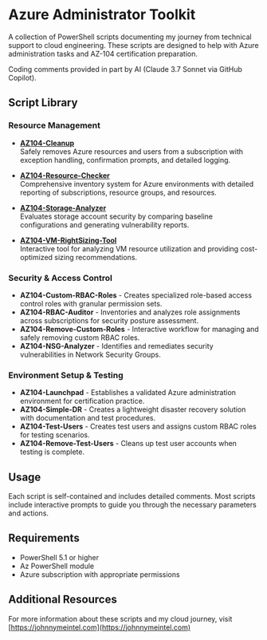 # Azure Administrator Toolkit

A collection of PowerShell scripts documenting my journey from technical support to cloud engineering. These scripts are designed to help with Azure administration tasks and AZ-104 certification preparation.

Coding comments provided in part by AI (Claude 3.7 Sonnet via GitHub Copilot).

## Script Library

### Resource Management
- **[AZ104-Cleanup](https://github.com/johnnymeintel/AZ104admintoolkit/blob/main/scripts/AZ104-Cleanup.ps1)**  
  Safely removes Azure resources and users from a subscription with exception handling, confirmation prompts, and detailed logging.

- **[AZ104-Resource-Checker](https://github.com/johnnymeintel/AZ104admintoolkit/blob/main/scripts/AZ104-Resource-Checker.ps1)**  
  Comprehensive inventory system for Azure environments with detailed reporting of subscriptions, resource groups, and resources.

- **[AZ104-Storage-Analyzer](https://github.com/johnnymeintel/AZ104admintoolkit/blob/main/scripts/AZ104-Storage-Analyzer.ps1)**  
  Evaluates storage account security by comparing baseline configurations and generating vulnerability reports.

- **[AZ104-VM-RightSizing-Tool](https://github.com/johnnymeintel/AZ104admintoolkit/blob/main/scripts/AZ104-VM-RightSizing-Tool.ps1)**  
  Interactive tool for analyzing VM resource utilization and providing cost-optimized sizing recommendations.

### Security & Access Control
- **AZ104-Custom-RBAC-Roles** - Creates specialized role-based access control roles with granular permission sets.
- **AZ104-RBAC-Auditor** - Inventories and analyzes role assignments across subscriptions for security posture assessment.
- **AZ104-Remove-Custom-Roles** - Interactive workflow for managing and safely removing custom RBAC roles.
- **AZ104-NSG-Analyzer** - Identifies and remediates security vulnerabilities in Network Security Groups.

### Environment Setup & Testing
- **AZ104-Launchpad** - Establishes a validated Azure administration environment for certification practice.
- **AZ104-Simple-DR** - Creates a lightweight disaster recovery solution with documentation and test procedures.
- **AZ104-Test-Users** - Creates test users and assigns custom RBAC roles for testing scenarios.
- **AZ104-Remove-Test-Users** - Cleans up test user accounts when testing is complete.

## Usage

Each script is self-contained and includes detailed comments. Most scripts include interactive prompts to guide you through the necessary parameters and actions.

## Requirements

- PowerShell 5.1 or higher
- Az PowerShell module
- Azure subscription with appropriate permissions

## Additional Resources

For more information about these scripts and my cloud journey, visit [https://johnnymeintel.com](https://johnnymeintel.com)
